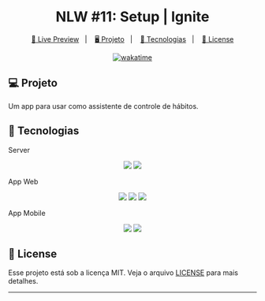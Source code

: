 <h1 align="center">
  NLW #11: Setup | Ignite
</h1>

<p align="center">
  <a href="#">🔗 Live Preview</a>&nbsp;&nbsp;&nbsp;|&nbsp;&nbsp;&nbsp;
  <a href="#-projeto">🖥️ Projeto</a>&nbsp;&nbsp;&nbsp;|&nbsp;&nbsp;&nbsp;
  <a href="#-tecnologias">🚀 Tecnologias</a>&nbsp;&nbsp;&nbsp;|&nbsp;&nbsp;&nbsp;
  <a href="#-license">📝 License</a>
</p>

<p align="center">
  <a href="https://wakatime.com/badge/user/68660678-6b86-4b78-98df-f5f41a37e1bc/project/c3c797ae-5e4a-4cea-9811-8a64593c9819"><img src="https://wakatime.com/badge/user/68660678-6b86-4b78-98df-f5f41a37e1bc/project/c3c797ae-5e4a-4cea-9811-8a64593c9819.svg" alt="wakatime"></a>
</p>

## 💻 Projeto

Um app para usar como assistente de controle de hábitos.

## 🚀 Tecnologias

<p align="center">
  <p>Server</p>
  <p align="center">
    <img src="https://img.shields.io/badge/fastify-%23000000.svg?style=for-the-badge&logo=fastify&logoColor=white">
    <img src="https://img.shields.io/badge/Prisma-3982CE?style=for-the-badge&logo=Prisma&logoColor=white">
  </p>

  <p>App Web</p>
  <p align="center">
    <img src="https://img.shields.io/badge/vite-%23646CFF.svg?style=for-the-badge&logo=vite&logoColor=white">
    <img src="https://img.shields.io/badge/react-%2320232a.svg?style=for-the-badge&logo=react&logoColor=%2361DAFB">
    <img src="https://img.shields.io/badge/tailwindcss-%2338B2AC.svg?style=for-the-badge&logo=tailwind-css&logoColor=white">
  </p>

  <p>App Mobile</p>
  <p align="center">
    <img src="https://img.shields.io/badge/react_native-%2320232a.svg?style=for-the-badge&logo=react&logoColor=%2361DAFB">
    <img src="https://img.shields.io/badge/expo-1C1E24?style=for-the-badge&logo=expo&logoColor=#D04A37">
  </p>
</p>

## 📝 License

Esse projeto está sob a licença MIT. Veja o arquivo [LICENSE](LICENSE) para mais detalhes.

---
